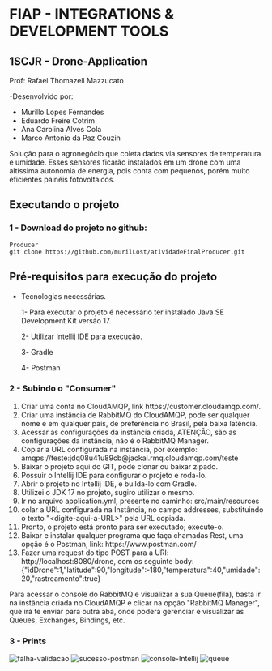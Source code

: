 # FIAP - INTEGRATIONS & DEVELOPMENT TOOLS
## 1SCJR - Drone-Application
Prof: Rafael Thomazeli Mazzucato

-Desenvolvido por:
<ul>
  <li>Murillo Lopes Fernandes</li>
  <li>Eduardo Freire Cotrim</li>
  <li>Ana Carolina Alves Cola</li>
  <li>Marco Antonio da Paz Couzin</li>
</ul>

Solução para o agronegócio que coleta dados via sensores de temperatura e umidade. Esses sensores ficarão instalados em um drone com uma altíssima autonomia
de energia, pois conta com pequenos, porém muito eficientes painéis fotovoltaicos.

## Executando o projeto


### 1 - Download do projeto no github:

```
Producer
git clone https://github.com/murilLost/atividadeFinalProducer.git
```

##  Pré-requisitos para execução do projeto

- Tecnologias necessárias.

  1- Para executar o projeto é necessário ter instalado Java SE Development Kit versão 17.

  2- Utilizar Intellij IDE para execução.

  3- Gradle

  4- Postman

### 2 - Subindo o "Consumer" 

<ol>
  <li>Criar uma conta no CloudAMQP, link https://customer.cloudamqp.com/.</li>
  <li>Criar uma instância de RabbitMQ do CloudAMQP, pode ser qualquer nome e em qualquer país, de preferência no Brasil, pela baixa latência.</li>
  <li>Acessar as configurações da instância criada, ATENÇÃO, são as configurações da instância, não é o RabbitMQ Manager.</li>
  <li>Copiar a URL configurada na instância, por exemplo: amqps://teste:jdq08u41u89cb@jackal.rmq.cloudamqp.com/teste</li>
  <li>Baixar o projeto aqui do GIT, pode clonar ou baixar zipado.</li>
  <li>Possuir o Intellij IDE para configurar o projeto e roda-lo.</li>
  <li>Abrir o projeto no Intellij IDE, e builda-lo com Gradle.</li>
  <li>Utilizei o JDK 17 no projeto, sugiro utilizar o mesmo.</li>
  <li>Ir no arquivo application.yml, presente no caminho: src/main/resources</li>
  <li>colar a URL configurada na Instância, no campo addresses, substituindo o texto "&lt;digite-aqui-a-URL&gt;" pela URL copiada.</li>
  <li>Pronto, o projeto está pronto para ser executado; execute-o.</li>
  <li>Baixar e instalar qualquer programa que faça chamadas Rest, uma opção é o Postman, link: https://www.postman.com/</li>
  <li>Fazer uma request do tipo POST para a URI: http://localhost:8080/drone, com os seguinte body: {"idDrone":1,"latitude":90,"longitude":-180,"temperatura":40,"umidade":20,"rastreamento":true}</li>
</ol>  
  
Para acessar o console do RabbitMQ e visualizar a sua Queue(fila), basta ir na instância criada no CloudAMQP e clicar na opção "RabbitMQ Manager", que irá te enviar para outra aba, onde poderá gerenciar e visualizar as Queues, Exchanges, Bindings, etc.
  
  
### 3 - Prints 
![falha-validacao](https://user-images.githubusercontent.com/63795081/205514624-50f5a908-9d9a-4974-9285-b712d99de581.JPG)
![sucesso-postman](https://user-images.githubusercontent.com/63795081/205514638-6aa93304-8129-41e6-9ef0-b264f2363e84.JPG)
![console-Intellij](https://user-images.githubusercontent.com/63795081/205514639-3e8f11e5-5d1a-4b92-a654-9b73ac808e91.JPG)
![queue](https://user-images.githubusercontent.com/63795081/205514641-271c3776-9223-4be0-80e9-c0d131ceb284.JPG)
